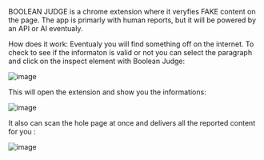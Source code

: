 BOOLEAN JUDGE is a chrome extension where it veryfies FAKE content on the page.
The app is primarly with human reports, but it will be powered by an API or AI eventualy.

How does it work:
Eventualy you will find something off on the internet. To check to see if the informaton is valid or not
you can select the paragraph and click on the inspect element with Boolean Judge:


![image](https://user-images.githubusercontent.com/58955082/221910257-7ffbb9bd-0746-445c-b881-b5c60979e4db.png)

This will open the extension and show you the informations:

![image](https://user-images.githubusercontent.com/58955082/221953691-0b3d8923-32dd-46e6-b1e6-cb8c032e6e0d.png)

It also can scan the hole page at once and delivers all the reported content for you : 

![image](https://user-images.githubusercontent.com/58955082/221960532-9c97222f-efcd-4eb1-a0f1-1e23b949d44e.png)
